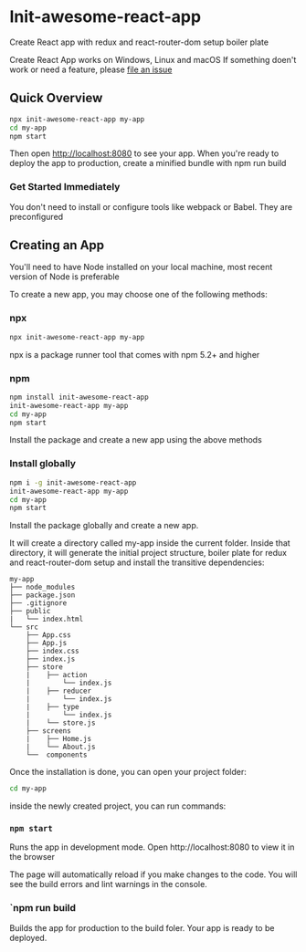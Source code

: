 # Init-awesome-react-app

Create React app with redux and react-router-dom setup boiler plate

Create React App works on Windows, Linux and macOS
If something doen't work or need a feature, please [file an issue](https://github.com/0-void/init-awesome-react-app/issues)

## Quick Overview

```sh
npx init-awesome-react-app my-app
cd my-app
npm start
```

Then open [http://localhost:8080](http://localhost:8080) to see your app. 
When you're ready to deploy the app to production, create a minified bundle with npm run build

### Get Started Immediately
You don't need to install or configure tools like webpack or Babel. They are preconfigured

## Creating an App
You'll need to have Node installed on your local machine, most recent version of Node is preferable

To create a new app, you may choose one of the following methods:

### npx
```sh
npx init-awesome-react-app my-app
```
npx is a package runner tool that comes with npm 5.2+ and higher

### npm 
```sh
npm install init-awesome-react-app
init-awesome-react-app my-app
cd my-app
npm start
```
Install the package and create a new app using the above methods

### Install globally
```sh
npm i -g init-awesome-react-app
init-awesome-react-app my-app
cd my-app
npm start
```
Install the package globally and create a new app. 

It will create a directory called my-app inside the current folder. 
Inside that directory, it will generate the initial project structure, boiler plate for redux and react-router-dom setup and install the transitive dependencies:

```
my-app
├── node_modules
├── package.json
├── .gitignore
├── public
|   └── index.html
└── src
    ├── App.css
    ├── App.js
    ├── index.css
    ├── index.js
    ├── store
    |    ├── action
    |        └── index.js
    |    ├── reducer
    |        └── index.js
    |    ├── type
    |        └── index.js
    |    └── store.js
    ├── screens
    |    ├── Home.js
    |    └── About.js
    └──  components
 ```
 
 Once the installation is done, you can open your project folder:
 ```sh
 cd my-app
 ```
 inside the newly created project, you can run commands:
 ### `npm start`
 
 Runs the app in development mode.
 Open http://localhost:8080 to view it in the browser
 
 The page will automatically reload if you make changes to the code. 
 You will see the build errors and lint warnings in the console.
 
 ### `npm run build
 Builds the app for production to the build foler. 
 Your app is ready to be deployed.
 
